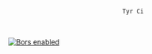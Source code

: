 <div align="justify">
<div align="center">

```ocaml
Tyr Ci
```

<br>

</div>
</div>

<a href="https://app.bors.tech/repositories/58368"><img src="https://bors.tech/images/badge_small.svg" alt="Bors enabled"></a>

